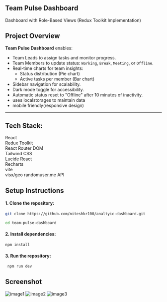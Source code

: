  ## Team Pulse Dashboard
Dashboard with Role-Based Views (Redux Toolkit Implementation)


## Project Overview

**Team Pulse Dashboard** enables:
- Team Leads to assign tasks and monitor progress.
- Team Members to update status: `Working`, `Break`, `Meeting`, or `Offline`.
- Real-time charts for team insights:
  - Status distribution (Pie chart)
  - Active tasks per member (Bar chart)
- Sidebar navigation for scalability.
- Dark mode toggle for accessibility.
- Automatic status reset to "Offline" after 10 minutes of inactivity.
- uses localstorages to maintain data
- mobile friendly(responsive design)

---

## Tech Stack:
  React            
  Redux Toolkit     
  React Router DOM  
  Tailwind CSS     
  Lucide React     
  Recharts  
  vite       
  visx/geo
  randomuser.me API
  

##  Setup Instructions

#### 1. **Clone the repository:**

   ```bash
   git clone https://github.com/niteshkr100/analtyic-dashboard.git

   cd team-pulse-dashboard
   ```
#### 2. **Install dependencies:**
 
    
    npm install
 
 
#### 3. **Run the repository:**

   ```bash
    npm run dev
   ```
 
   
##  Screenshot
 ![image1](./public/Screenshot%202025-07-14%20at%204.53.41 PM.png)
 ![image2](./public/Screenshot%202025-07-14%20at%204.53.57 PM.png)
 ![image3](./public/Screenshot%202025-07-14%20at%204.54.13 PM.png)
 
